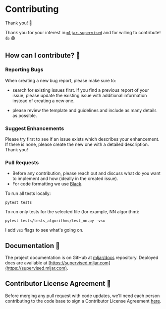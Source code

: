 # Contributing

Thank you! :tada:

Thank you for your interest in [`mljar-supervised`](https://github.com/mljar/mljar-supervised) and for willing to contribute! :+1: :smiley:

## How can I contribute? :muscle:

### Reporting Bugs

When creating a new bug report, please make sure to:

- search for existing issues first. If you find a previous report of your issue, please update the existing issue with additional information instead of creating a new one.

- please review the template and guidelines and include as many details as possible.

### Suggest Enhancements

Please try first to see if an issue exists which describes your enhancement. If there is none, please create the new one with a detailed description. Thank you!

### Pull Requests

- Before any contribution, please reach out and discuss what do you want to implement and how (ideally in the created issue).
- For code formatting we use [Black](https://github.com/psf/black).

To run all tests locally:

```
pytest tests
```

To run only tests for the selected file (for example, NN algorithm):
```
pytest tests/tests_algorithms/test_nn.py -vsx
```

I add `vsx` flags to see what's going on.

## Documentation :scroll:

The project documentation is on GitHub at [mljar/docs](https://github.com/mljar/docs) repository. Deployed docs are available at [https://supervised.mljar.com](https://supervised.mljar.com).

## Contributor License Agreement :necktie:

Before merging any pull request with code updates, we'll need each person contributing to the code base to sign a Contributor License Agreement [here](https://forms.gle/au2qhFWjuuvEmKfM8).
